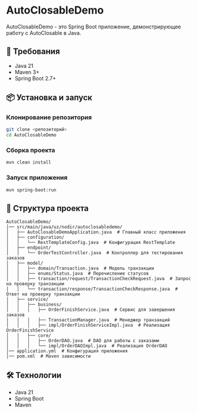 # AutoClosableDemo

AutoClosableDemo - это Spring Boot приложение, демонстрирующее работу с AutoClosable в Java.

## 📌 Требования
- Java 21
- Maven 3+
- Spring Boot 2.7+

## 📦 Установка и запуск

### Клонирование репозитория
```sh
git clone <репозиторий>
cd AutoClosableDemo
```

### Сборка проекта
```sh
mvn clean install
```

### Запуск приложения
```sh
mvn spring-boot:run
```

## 📁 Структура проекта
```
AutoClosableDemo/
│── src/main/java/uz/nodir/autoclosabledemo/
│   ├── AutoClosableDemoApplication.java  # Главный класс приложения
│   ├── configuration/
│   │   └── RestTemplateConfig.java  # Конфигурация RestTemplate
│   ├── endpoint/
│   │   └── OrderTestController.java  # Контроллер для тестирования заказов
│   ├── model/
│   │   ├── domain/Transaction.java  # Модель транзакции
│   │   ├── enums/Status.java  # Перечисление статусов
│   │   ├── transaction/request/TransactionCheckRequest.java  # Запрос на проверку транзакции
│   │   └── transaction/response/TransactionCheckResponse.java  # Ответ на проверку транзакции
│   ├── service/
│   │   ├── business/
│   │   │   ├── OrderFinishService.java  # Сервис для завершения заказов
│   │   │   ├── TransactionManager.java  # Менеджер транзакций
│   │   │   ├── impl/OrderFinishServiceImpl.java  # Реализация OrderFinishService
│   │   ├── core/
│   │   │   ├── OrderDAO.java  # DAO для работы с заказами
│   │   │   └── impl/OrderDAOImpl.java  # Реализация OrderDAO
│── application.yml  # Конфигурация приложения
│── pom.xml  # Maven зависимости
```


## 🛠 Технологии
- Java 21
- Spring Boot
- Maven

